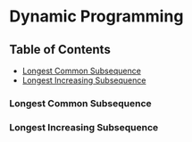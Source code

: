 # Dynamic Programming

## Table of Contents

-   [Longest Common Subsequence](#longest-common-subsequence)
-   [Longest Increasing Subsequence](#longest-increasing-subsequence)

### Longest Common Subsequence

### Longest Increasing Subsequence
